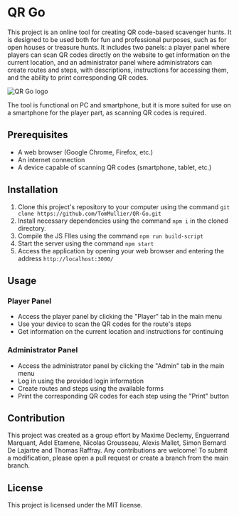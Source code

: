 # QR Go

This project is an online tool for creating QR code-based scavenger hunts. It is designed to be used both for fun and professional purposes, such as for open houses or treasure hunts. It includes two panels: a player panel where players can scan QR codes directly on the website to get information on the current location, and an administrator panel where administrators can create routes and steps, with descriptions, instructions for accessing them, and the ability to print corresponding QR codes.

![QR Go logo](https://www.zupimages.net/up/23/02/dzh6.png)

The tool is functional on PC and smartphone, but it is more suited for use on a smartphone for the player part, as scanning QR codes is required.

## Prerequisites

- A web browser (Google Chrome, Firefox, etc.)
- An internet connection
- A device capable of scanning QR codes (smartphone, tablet, etc.)

## Installation

1. Clone this project's repository to your computer using the command `git clone https://github.com/TomMullier/QR-Go.git`
2. Install necessary dependencies using the command `npm i` in the cloned directory.
3. Compile the JS FIles using the command `npm run build-script`
3. Start the server using the command `npm start`
4. Access the application by opening your web browser and entering the address `http://localhost:3000/`

## Usage

### Player Panel

- Access the player panel by clicking the "Player" tab in the main menu
- Use your device to scan the QR codes for the route's steps
- Get information on the current location and instructions for continuing

### Administrator Panel

- Access the administrator panel by clicking the "Admin" tab in the main menu
- Log in using the provided login information
- Create routes and steps using the available forms
- Print the corresponding QR codes for each step using the "Print" button

## Contribution

This project was created as a group effort by Maxime Declemy, Enguerrand Marquant, Adel Etamene, Nicolas Grousseau, Alexis Mallet, Simon Bernard De Lajartre and Thomas Raffray.
Any contributions are welcome! To submit a modification, please open a pull request or create a branch from the main branch.

## License

This project is licensed under the MIT license.

